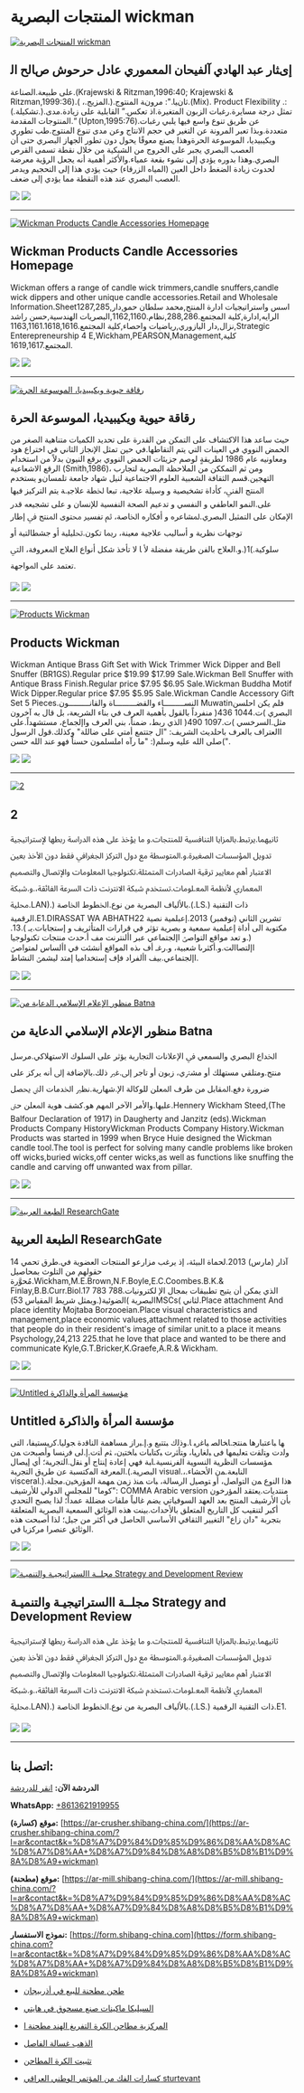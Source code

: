 # المنتجات البصرية wickman

<a href="https://swt.shibang-china.com/?l=ar&img&k=%D8%A7%D9%84%D9%85%D9%86%D8%AA%D8%AC%D8%A7%D8%AA+%D8%A7%D9%84%D8%A8%D8%B5%D8%B1%D9%8A%D8%A9+wickman" target="_blank">![المنتجات البصرية wickman](http://static.shibang-china.com/all-800x300/918.jpg)</a>

## إیﺜﺎر ﻋﺒﺪ اﻟﻬﺎدي ﺁﻟﻔﻴﺤﺎن اﻟﻤﻌﻤﻮري ﻋﺎدل ﺣﺮﺣﻮش ﺹﺎﻟﺢ اﻟ
ﻋﻠﻰ ﻃﺒﻴﻌﺔ.اﻟﺼﻨﺎﻋﺔ.(Krajewski &amp; Ritzman,1996:40; Krajewski &amp; Ritzman,1999:36).ﺛﺎﻥﻴﺎ.&quot;: ﻣﺮوﻥﺔ اﻟﻤﻨﺘﻮج.(.اﻟﻤﺰﻳﺞ.، ).(Mix). Product Flexibility .: ﺗﻤﺜﻞ درﺟﺔ ﻣﺴﺎﻳﺮة.رﻏﺒﺎت اﻟﺰﺑﻮن اﻟﻤﺘﻐﻴﺮة.اذ ﺗﻌﻜﺲ.” اﻟﻘﺎﺑﻠﻴﺔ ﻋﻠﻰ زﻳﺎدة.ﻣﺪى.(.ﺗﺸﻜﻴﻠﺔ.) اﻟﻤﻨﺘﻮﺟﺎت اﻟﻤﻘﺪﻣﺔ.“ (Upton,1995:76).ﻋﻦ ﻃﺮﻳﻖ ﺗﻨﻮع واﺳﻊ ﻓﻴﻬﺎ ﻳﻠﺒﻲ رﻏﺒﺎت ﻣﺘﻌﺪدة.وﺑﺬا ﺗﻌﺒﺮ اﻟﻤﺮوﻧﺔ ﻋﻦ اﻟﺘﻐﻴﺮ ﻓﻲ ﺣﺠﻢ اﻻﻧﺘﺎج وﻋﻦ ﻣﺪى ﺗﻨﻮع اﻟﻤﻨﺘﻮج.طب تطوري ويكيبيديا، الموسوعة الحرةوهذا يصنع معوقًا يحول دون تطور الجهاز البصري حتى أن العصب البصري يجبر على الخروج من الشبكية من خلال نقطة تسمى القرص البصري.وهذا بدوره يؤدي إلى نشوء بقعة عمياء.والأكثر أهمية أنه يجعل الرؤية معرضة لحدوث زيادة الضغط داخل العين (المياه الزرقاء) حيث يؤدي هذا إلى التحجيم ويدمر العصب البصري عند هذه النقطة مما يؤدي إلى ضعف.


<a href="https://whatsapp.shibangsoft.com/WhatsApp.php" target="_blank" title="WhatsApp">![](http://static.shibang-china.com/icon/whatsapp.png)</a> <a href="https://swt.shibang-china.com/?l=ar&icon&k=%D8%A7%D9%84%D9%85%D9%86%D8%AA%D8%AC%D8%A7%D8%AA+%D8%A7%D9%84%D8%A8%D8%B5%D8%B1%D9%8A%D8%A9+wickman" target="_blank">![](http://static.shibang-china.com/icon/chat-ar.png)</a>

---

<a href="https://swt.shibang-china.com/?l=ar&img&k=%D8%A7%D9%84%D9%85%D9%86%D8%AA%D8%AC%D8%A7%D8%AA+%D8%A7%D9%84%D8%A8%D8%B5%D8%B1%D9%8A%D8%A9+wickman" target="_blank">![Wickman Products Candle Accessories Homepage](http://static.shibang-china.com/all-800x300/525.jpg)</a>

## Wickman Products Candle Accessories Homepage
Wickman offers a range of candle wick trimmers,candle snuffers,candle wick dippers and other unique candle accessories.Retail and Wholesale Information.Sheet1287,285,اسس واستراتيجيات ادارة المنتج,محمد سلطان حمو,دار الرايه,ادارة,كلية المجتمع.288,286,نظام.1162,1160,البصريات الهندسية,حسن راشد نزال,دار اليازوري,رياضيات واحصاء,كلية المجتمع.1163,1161.1618,1616,Strategic Enterepreneurship 4 E,Wickham,PEARSON,Management,كلية المجتمع.1619,1617.


<a href="https://whatsapp.shibangsoft.com/WhatsApp.php" target="_blank" title="WhatsApp">![](http://static.shibang-china.com/icon/whatsapp.png)</a> <a href="https://swt.shibang-china.com/?l=ar&icon&k=%D8%A7%D9%84%D9%85%D9%86%D8%AA%D8%AC%D8%A7%D8%AA+%D8%A7%D9%84%D8%A8%D8%B5%D8%B1%D9%8A%D8%A9+wickman" target="_blank">![](http://static.shibang-china.com/icon/chat-ar.png)</a>

---

<a href="https://swt.shibang-china.com/?l=ar&img&k=%D8%A7%D9%84%D9%85%D9%86%D8%AA%D8%AC%D8%A7%D8%AA+%D8%A7%D9%84%D8%A8%D8%B5%D8%B1%D9%8A%D8%A9+wickman" target="_blank">![رقاقة حيوية ويكيبيديا، الموسوعة الحرة](http://static.shibang-china.com/all-800x300/1408.jpg)</a>

## رقاقة حيوية ويكيبيديا، الموسوعة الحرة
حيث ساعد هذا الاكتشاف على التمكن من القدرة على تحديد الكميات متناهية الصغر من الحمض النووي في العينات التي يتم التقاطها.في حين تمثل الإنجاز الثاني في اختراع هود ومعاونيه عام 1986 لطريقةٍ لوصم جزيئات الحمض النووي برقع النيون بدلاً من استخدام الرقع الاشعاعية (Smith,1986)، ومن ثم التمككن من الملاحظة البصرية لتجارب التهجين.ﻗﺴﻢ ﺍﻟﺜﻘﺎﻓﺔ ﺍﻟﺸﻌﺒﻴﺔ ﺍﻟﻌﻠﻮﻡ ﺍﻻﺟﺘﻤﺎﻋﻴﺔ ﻟﻨﻴﻞ ﺷﻬﺎﺩ جامعة تلمسانﻭ ﻳﺴﺘﺨﺪﻡ ﺍﳌﻨﺘﺞ ﺍﻟﻔﲏ، ﻛﺄﺩﺍﺓ ﺗﺸﺨﻴﺼﻴﺔ ﻭ ﻭﺳﻴﻠﺔ ﻋﻼﺟﻴﺔ، ﺗﺒﻌﺎ ﳋﻄﺔ ﻋﻼﺟﻴ.ﺔ ﻳﺘﻢ ﺍﻟﺘﺮﻛﻴﺰ ﻓﻴﻬﺎ ﻋﻠﻰ.ﺍﻟﻨﻤﻮ ﺍﻟﻌﺎﻃﻔﻲ ﻭ ﺍﻟﻨﻔﺴﻲ ﻭ ﺗﺪﻋﻴﻢ ﺍﻟﺼﺤﺔ ﺍﻟﻨﻔﺴﻴﺔ ﻟﻺﻧﺴﺎﻥ ﻭ ﻋﻠﻰ ﺗﺸﺠﻴﻌﻪ ﻗﺪﺭ ﺍﻹﻣﻜﺎﻥ ﻋﻠﻰ ﺍﻟﺘﻤﺜﻴﻞ ﺍﻟﺒﺼﺮﻱ.ﳌﺸﺎﻋﺮﻩ ﻭ ﺃﻓﻜﺎﺭﻩ ﺍﳋﺎﺻﺔ، ﰒ ﺗﻔﺴﲑ ﳏﺘﻮﻯ ﺍﳌﻨﺘﺞ ﰲ ﺇﻃﺎﺭ ﺗﻮﺟﻬﺎﺕ ﻧﻈﺮﻳﺔ ﻭ ﺃﺳﺎﻟﻴﺐ ﻋﻼﺟﻴﺔ ﻣﻌﻴﻨﺔ، ﺭﲟﺎ ﺗﻜﻮﻥ.ﲢﻠﻴﻠﻴﺔ ﺃﻭ ﺟﺸﻄﺎﻟﺘﻴﺔ ﺃﻭ ﺳﻠﻮﻛﻴﺔ.)1(.ﻭ.ﺍﻟﻌﻼﺝ ﺑﺎﻟﻔﻦ ﻃﺮﻳﻘﺔ ﻣﻔﻀﻠﺔ ﻷ ﺎ ﻻ ﺗﺄﺧﺬ ﺷﻜﻞ ﺃﻧﻮﺍﻉ ﺍﻟﻌﻼﺝ ﺍﳌﻌﺮﻭﻓﺔ، ﺍﻟﱵ ﺗﻌﺘﻤﺪ ﻋﻠﻰ ﺍﳌﻮﺍﺟﻬﺔ.


<a href="https://whatsapp.shibangsoft.com/WhatsApp.php" target="_blank" title="WhatsApp">![](http://static.shibang-china.com/icon/whatsapp.png)</a> <a href="https://swt.shibang-china.com/?l=ar&icon&k=%D8%A7%D9%84%D9%85%D9%86%D8%AA%D8%AC%D8%A7%D8%AA+%D8%A7%D9%84%D8%A8%D8%B5%D8%B1%D9%8A%D8%A9+wickman" target="_blank">![](http://static.shibang-china.com/icon/chat-ar.png)</a>

---

<a href="https://swt.shibang-china.com/?l=ar&img&k=%D8%A7%D9%84%D9%85%D9%86%D8%AA%D8%AC%D8%A7%D8%AA+%D8%A7%D9%84%D8%A8%D8%B5%D8%B1%D9%8A%D8%A9+wickman" target="_blank">![Products Wickman](http://static.shibang-china.com/all-800x300/333.jpg)</a>

## Products Wickman
Wickman Antique Brass Gift Set with Wick Trimmer Wick Dipper and Bell Snuffer (BR1GS).Regular price $19.99 $17.99 Sale.Wickman Bell Snuffer with Antique Brass Finish.Regular price $7.95 $6.95 Sale.Wickman Buddha Motif Wick Dipper.Regular price $7.95 $5.95 Sale.Wickman Candle Accessory Gift Set 5 Pieces.النســـــــــاء والقضـــــــــاة والقانـــــــــون Muwatinفلم يكن احلسن البصري )ت.1044 436( منفرداً بالقول بأهمية العرف في بناء الشريعة، بل قال به آخرون مثل.السرخسي )ت.1097 490( الذي ربط، ضمناً، بني العرف واإلجماع، مستشهداً.على االعتراف بالعرف باحلديث الشريف: &quot;ال جتتمع أمتي على ضاللة&quot; وكذلك.قول الرسول )صلى الله عليه وسلم(: &quot;ما رآه املسلمون حسناً فهو عند الله حسن&quot;.


<a href="https://whatsapp.shibangsoft.com/WhatsApp.php" target="_blank" title="WhatsApp">![](http://static.shibang-china.com/icon/whatsapp.png)</a> <a href="https://swt.shibang-china.com/?l=ar&icon&k=%D8%A7%D9%84%D9%85%D9%86%D8%AA%D8%AC%D8%A7%D8%AA+%D8%A7%D9%84%D8%A8%D8%B5%D8%B1%D9%8A%D8%A9+wickman" target="_blank">![](http://static.shibang-china.com/icon/chat-ar.png)</a>

---

<a href="https://swt.shibang-china.com/?l=ar&img&k=%D8%A7%D9%84%D9%85%D9%86%D8%AA%D8%AC%D8%A7%D8%AA+%D8%A7%D9%84%D8%A8%D8%B5%D8%B1%D9%8A%D8%A9+wickman" target="_blank">![2](http://static.shibang-china.com/all-800x300/908.jpg)</a>

## 2
ﺛﺎﻧﻴﻬﻤﺎ.ﻳﺮﺗﺒﻂ.ﺑﺎﳌﺰاﻳﺎ اﻟﺘﻨﺎﻓﺴﻴﺔ ﻟﻠﻤﻨﺘﺠﺎت.و ﻣﺎ ﻳﺆﺧﺬ ﻋﻠﻰ ﻫﺬﻩ اﻟﺪراﺳﺔ رﺑﻄﻬﺎ ﻹﺳﱰاﺗﻴﺠﻴﺔ ﺗﺪوﻳﻞ اﳌﺆﺳﺴﺎت اﻟﺼﻐﲑة.و.اﳌﺘﻮﺳﻄﺔ ﻣﻊ دول اﻟﱰﻛﺰ اﳉﻐﺮاﰲ ﻓﻘﻂ دون اﻷﺧﺬ ﺑﻌﲔ اﻻﻋﺘﺒﺎر أﻫﻢ ﻣﻌﺎﻳﲑ ﺗﺮﻗﻴﺔ اﻟﺼﺎدرات اﳌﺘﻤﺜﻠﺔ.ﺗﻜﻨﻮﻟﻮﺟﻴﺎ اﻟﻤﻌﻠﻮﻣﺎت واﻹﺗﺼﺎل واﻟﺘﺼﻤﻴﻢ اﻟﻤﻌﻤﺎري ﻷﻧﻈﻤﺔ اﻟﻤﻌ.ﻠﻮﻣﺎت.ﺗﺴﺘﺨﺪم ﺷﺒﻜﺔ اﻻﻧﱰﻧﺖ ذات اﻟﺴﺮﻋﺔ اﻟﻔﺎﺋﻘﺔ،.و.ﺷﺒﻜﺔ ﳏﻠﻴﺔ.LAN).) ﺑﺎﻷﻟﻴﺎف اﻟﺒﺼﺮﻳﺔ ﻣﻦ ﻧﻮع.اﳋﻄﻮط اﳋﺎﺻﺔ.(.LS.) ذات اﻟﺘﻘﻨﻴﺔ اﻟﺮﻗﻤﻴﺔ.E1.DIRASSAT WA ABHATH22 تشرين الثاني (نوفمبر) 2013.إعبلمية نصية مكتوبة الى أداة إعبلمية سمعية و بصرية تؤثر في قرارات المتأثريف و إستجابات.يـ ).13.(.و تعد مواقع التواصؿ اإلجتماعي عبر األنترنت مف أ.حدث منتجات تكنولوجيا اإلتصاالت.و.أكثرىا شعبية، و.رغـ أف ىذه المواقع أنشئت في األساس لمتواصؿ اإلجتماعي.بيف األفراد فإف إستخداميا إمتد ليشمؿ النشاط.


<a href="https://whatsapp.shibangsoft.com/WhatsApp.php" target="_blank" title="WhatsApp">![](http://static.shibang-china.com/icon/whatsapp.png)</a> <a href="https://swt.shibang-china.com/?l=ar&icon&k=%D8%A7%D9%84%D9%85%D9%86%D8%AA%D8%AC%D8%A7%D8%AA+%D8%A7%D9%84%D8%A8%D8%B5%D8%B1%D9%8A%D8%A9+wickman" target="_blank">![](http://static.shibang-china.com/icon/chat-ar.png)</a>

---

<a href="https://swt.shibang-china.com/?l=ar&img&k=%D8%A7%D9%84%D9%85%D9%86%D8%AA%D8%AC%D8%A7%D8%AA+%D8%A7%D9%84%D8%A8%D8%B5%D8%B1%D9%8A%D8%A9+wickman" target="_blank">![ﻣﻨﻈﻮﺭ ﺍﻹﻋﻼﻡ ﺍﻹﺳﻼﻣﻲ ﺍﻟﺪﻋﺎﻳﺔ ﻣﻦ Batna](http://static.shibang-china.com/all-800x300/1095.jpg)</a>

## ﻣﻨﻈﻮﺭ ﺍﻹﻋﻼﻡ ﺍﻹﺳﻼﻣﻲ ﺍﻟﺪﻋﺎﻳﺔ ﻣﻦ Batna
اﳋﺪاع اﻟﺒﺼﺮي واﻟﺴﻤﻌﻲ ﰲ اﻹﻋﻼﻧﺎت اﻟﺘﺠﺎرﻳﺔ ﻳﺆﺛﺮ ﻋﻠﻰ اﻟﺴﻠﻮك اﻻﺳﺘﻬﻼﻛﻲ.ﻣﺮﺳﻞ ﻣﻨﺘﺞ.وﻣﺘﻠﻘﻲ ﻣﺴﺘﻬﻠﻚ أو ﻣﺸﱰي، زﺑﻮن أو ﺗﺎﺟﺮ إﱃ.ﻏﲑ ذﻟﻚ.ﺑﺎﻹﺿﺎﻓﺔ إﱃ أﻧﻪ ﻳﺮﻛﺰ ﻋﻠﻰ ﺿﺮورة دﻓﻊ.اﳌﻘﺎﺑﻞ ﻣﻦ ﻃﺮف اﳌﻌﻠﻦ ﻟﻠﻮﻛﺎﻟﺔ اﻹ.ﺷﻬﺎرﻳﺔ.ﻧﻈﲑ اﳋﺪﻣﺎت اﻟﱵ ﳛﺼﻞ ﻋﻠﻴﻬﺎ.واﻷﻣﺮ اﻵﺧﺮ اﳌﻬﻢ ﻫﻮ.ﻛﺸﻒ ﻫﻮﻳﺔ اﳌﻌﻠﻦ ﺣﱴ.Hennery Wickham Steed,(The Balfour Declaration of 1917) in Daugherty and Janzitz (eds).Wickman Products Company HistoryWickman Products Company History.Wickman Products was started in 1999 when Bryce Huie designed the Wickman candle tool.The tool is perfect for solving many candle problems like broken off wicks,buried wicks,off center wicks,as well as functions like snuffing the candle and carving off unwanted wax from pillar.


<a href="https://whatsapp.shibangsoft.com/WhatsApp.php" target="_blank" title="WhatsApp">![](http://static.shibang-china.com/icon/whatsapp.png)</a> <a href="https://swt.shibang-china.com/?l=ar&icon&k=%D8%A7%D9%84%D9%85%D9%86%D8%AA%D8%AC%D8%A7%D8%AA+%D8%A7%D9%84%D8%A8%D8%B5%D8%B1%D9%8A%D8%A9+wickman" target="_blank">![](http://static.shibang-china.com/icon/chat-ar.png)</a>

---

<a href="https://swt.shibang-china.com/?l=ar&img&k=%D8%A7%D9%84%D9%85%D9%86%D8%AA%D8%AC%D8%A7%D8%AA+%D8%A7%D9%84%D8%A8%D8%B5%D8%B1%D9%8A%D8%A9+wickman" target="_blank">![ﺍﻟﻄﺒﻌﺔ ﺍﻟﻌﺮﺑﻴﺔ ResearchGate](http://static.shibang-china.com/all-800x300/605.jpg)</a>

## ﺍﻟﻄﺒﻌﺔ ﺍﻟﻌﺮﺑﻴﺔ ResearchGate
14 آذار (مارس) 2013.لحماة البيئة، إذ يرغب مزارعو المنتجات العضوية في.طرق تحمي حقولهم من التلوث بمحاصيل مُحوَّرة.Wickham,M.E.Brown,N.F.Boyle,E.C.Coombes.B.K.&amp; Finlay,B.B.Curr.Biol.17 783 788.الذي يمكن أن يتيح تطبيقات بمجال الإ لكترونيات البصرية )الضوئية(.ويمثل شريط المقياس 53)MSCs( لثاني.Place attachment And place identity Mojtaba Borzooeian.Place visual characteristics and management,place economic values,attachment related to those activities that people do in their resident&#39;s image of similar unit.to a place it means Psychology,24,213 225.that he love that place and wanted to be there and communicate Kyle,G.T.Bricker,K.Graefe,A.R.&amp; Wickham.


<a href="https://whatsapp.shibangsoft.com/WhatsApp.php" target="_blank" title="WhatsApp">![](http://static.shibang-china.com/icon/whatsapp.png)</a> <a href="https://swt.shibang-china.com/?l=ar&icon&k=%D8%A7%D9%84%D9%85%D9%86%D8%AA%D8%AC%D8%A7%D8%AA+%D8%A7%D9%84%D8%A8%D8%B5%D8%B1%D9%8A%D8%A9+wickman" target="_blank">![](http://static.shibang-china.com/icon/chat-ar.png)</a>

---

<a href="https://swt.shibang-china.com/?l=ar&img&k=%D8%A7%D9%84%D9%85%D9%86%D8%AA%D8%AC%D8%A7%D8%AA+%D8%A7%D9%84%D8%A8%D8%B5%D8%B1%D9%8A%D8%A9+wickman" target="_blank">![Untitled مؤسسة المرأة والذاكرة](http://static.shibang-china.com/all-800x300/335.jpg)</a>

## Untitled مؤسسة المرأة والذاكرة
ﻬﺎ ﺒﺎﻋﺘﺒﺎرﻫﺎ ﻤﻨﺘﺠ.ﺎﺨﺎﻟﺼ ﻴﺎﻏرﺒ ﺎ.وذﻟك ﺒﺘﺘﺒﻊ و.إ.ﺒراز ﻤﺴﺎﻫﻤﺔ اﻟﻨﺎﻗدة ﺠوﻟﻴﺎ.ﮐرﻴﺴﺘﻴﻔﺎ، اﻟﺘﯽ وﻟدت وﺘﻟﻘت ﺘﻌﻟﻴﻤﻬﺎ ﻓﯽ ﺒﻟﻐﺎرﻴﺎ، وﺘﺄﺜرت ﺒﮐﺘﺎﺒﺎت ﺒﺎﺨﺘﻴن، ﺜم أﺘت.إ.ﻟﯽ ﻓرﻨﺴﺎ وأﺼﺒﺤت ﻤن ﻤؤﺴﺴﺎت اﻟﻨظرﻴﺔ اﻟﻨﺴوﻴﺔ اﻟﻔرﻨﺴﻴﺔ.ﺎﺒﺔ ﻓﻬﻲ إﻋﺎدة إﻨﺘﺎج أو ﻨﻘل.اﻟﺘﺠرﺒﺔ؛ أي إﻴﺼﺎل اﻟﻤﻌرﻓﺔ اﻟﻤﮐﺘﺴﺒﺔ ﻋن طرﻴق اﻟﺘﺠرﺒﺔ.(.اﻟﺒﺼرﻴﺔ visual.،.اﻟﻨﺎﺒﻌﺔ.ﻤن اﻷﺤﺸﺎء visceral.).ﻫذا اﻟﻨوع ﻤن اﻟﺘواﺼل، أو ﺘوﺼﻴل اﻟرﺴﺎﻟﺔ، ﺒﺎت ﻤﻨذ زﻤن ﻤﻬﻤﺔ اﻟﻤؤرﺨﻴن.مجلة &quot;كوما&quot; للمجلس الدولي للأرشيف: COMMA Arabic version منتديات.يعتقد المؤرخون بأن الأرشيف المنتج بعد العهد السوفياتي يضم غالباً ملفات مضللة عمداً؛ لذا يصبح التحدي أكبر لتنقيب كل التاريخ المتعلق بالأحداث.بينت هذه الوثائق السمعية البصرية المتعلقة بتجربة &quot;دان زاع&quot; التغيير الثقافي الأساسي الحاصل في أكثر من جيل؛ لذا أصبحت هذه الوثائق عنصرا مركزيا في.


<a href="https://whatsapp.shibangsoft.com/WhatsApp.php" target="_blank" title="WhatsApp">![](http://static.shibang-china.com/icon/whatsapp.png)</a> <a href="https://swt.shibang-china.com/?l=ar&icon&k=%D8%A7%D9%84%D9%85%D9%86%D8%AA%D8%AC%D8%A7%D8%AA+%D8%A7%D9%84%D8%A8%D8%B5%D8%B1%D9%8A%D8%A9+wickman" target="_blank">![](http://static.shibang-china.com/icon/chat-ar.png)</a>

---

<a href="https://swt.shibang-china.com/?l=ar&img&k=%D8%A7%D9%84%D9%85%D9%86%D8%AA%D8%AC%D8%A7%D8%AA+%D8%A7%D9%84%D8%A8%D8%B5%D8%B1%D9%8A%D8%A9+wickman" target="_blank">![مجلــة االستراتيجيـة والتنميـة Strategy and Development Review](http://static.shibang-china.com/all-800x300/654.jpg)</a>

## مجلــة االستراتيجيـة والتنميـة Strategy and Development Review
ﺛﺎﻧﻴﻬﻤﺎ.ﻳﺮﺗﺒﻂ.ﺑﺎﳌﺰاﻳﺎ اﻟﺘﻨﺎﻓﺴﻴﺔ ﻟﻠﻤﻨﺘﺠﺎت.و ﻣﺎ ﻳﺆﺧﺬ ﻋﻠﻰ ﻫﺬﻩ اﻟﺪراﺳﺔ رﺑﻄﻬﺎ ﻹﺳﱰاﺗﻴﺠﻴﺔ ﺗﺪوﻳﻞ اﳌﺆﺳﺴﺎت اﻟﺼﻐﲑة.و.اﳌﺘﻮﺳﻄﺔ ﻣﻊ دول اﻟﱰﻛﺰ اﳉﻐﺮاﰲ ﻓﻘﻂ دون اﻷﺧﺬ ﺑﻌﲔ اﻻﻋﺘﺒﺎر أﻫﻢ ﻣﻌﺎﻳﲑ ﺗﺮﻗﻴﺔ اﻟﺼﺎدرات اﳌﺘﻤﺜﻠﺔ.ﺗﻜﻨﻮﻟﻮﺟﻴﺎ اﻟﻤﻌﻠﻮﻣﺎت واﻹﺗﺼﺎل واﻟﺘﺼﻤﻴﻢ اﻟﻤﻌﻤﺎري ﻷﻧﻈﻤﺔ اﻟﻤﻌ.ﻠﻮﻣﺎت.ﺗﺴﺘﺨﺪم ﺷﺒﻜﺔ اﻻﻧﱰﻧﺖ ذات اﻟﺴﺮﻋﺔ اﻟﻔﺎﺋﻘﺔ،.و.ﺷﺒﻜﺔ ﳏﻠﻴﺔ.LAN).) ﺑﺎﻷﻟﻴﺎف اﻟﺒﺼﺮﻳﺔ ﻣﻦ ﻧﻮع.اﳋﻄﻮط اﳋﺎﺻﺔ.(.LS.) ذات اﻟﺘﻘﻨﻴﺔ اﻟﺮﻗﻤﻴﺔ.E1.

<a href="https://whatsapp.shibangsoft.com/WhatsApp.php" target="_blank" title="WhatsApp">![](http://static.shibang-china.com/icon/whatsapp.png)</a> <a href="https://swt.shibang-china.com/?l=ar&icon&k=%D8%A7%D9%84%D9%85%D9%86%D8%AA%D8%AC%D8%A7%D8%AA+%D8%A7%D9%84%D8%A8%D8%B5%D8%B1%D9%8A%D8%A9+wickman" target="_blank">![](http://static.shibang-china.com/icon/chat-ar.png)</a>

---
## اتصل بنا:

**الدردشة الآن:** [انقر للدردشة](https://swt.shibang-china.com?l=ar&contact&k=%D8%A7%D9%84%D9%85%D9%86%D8%AA%D8%AC%D8%A7%D8%AA+%D8%A7%D9%84%D8%A8%D8%B5%D8%B1%D9%8A%D8%A9+wickman)

**WhatsApp:**  [+8613621919955](https://whatsapp.shibangsoft.com/WhatsApp.php)

**موقع (كسارة):** [https://ar-crusher.shibang-china.com/](https://ar-crusher.shibang-china.com/?l=ar&contact&k=%D8%A7%D9%84%D9%85%D9%86%D8%AA%D8%AC%D8%A7%D8%AA+%D8%A7%D9%84%D8%A8%D8%B5%D8%B1%D9%8A%D8%A9+wickman)

**موقع (مطحنة):** [https://ar-mill.shibang-china.com/](https://ar-mill.shibang-china.com/?l=ar&contact&k=%D8%A7%D9%84%D9%85%D9%86%D8%AA%D8%AC%D8%A7%D8%AA+%D8%A7%D9%84%D8%A8%D8%B5%D8%B1%D9%8A%D8%A9+wickman)

**نموذج الاستفسار:** [https://form.shibang-china.com](https://form.shibang-china.com?l=ar&contact&k=%D8%A7%D9%84%D9%85%D9%86%D8%AA%D8%AC%D8%A7%D8%AA+%D8%A7%D9%84%D8%A8%D8%B5%D8%B1%D9%8A%D8%A9+wickman)

* [طحن مطحنة للبيع في أذربيجان](../28/%D8%B7%D8%AD%D9%86%20%D9%85%D8%B7%D8%AD%D9%86%D8%A9%20%D9%84%D9%84%D8%A8%D9%8A%D8%B9%20%D9%81%D9%8A%20%D8%A3%D8%B0%D8%B1%D8%A8%D9%8A%D8%AC%D8%A7%D9%86.md)

* [السيليكا ماكينات صنع مسحوق في هايتي](../27/%D8%A7%D9%84%D8%B3%D9%8A%D9%84%D9%8A%D9%83%D8%A7%20%D9%85%D8%A7%D9%83%D9%8A%D9%86%D8%A7%D8%AA%20%D8%B5%D9%86%D8%B9%20%D9%85%D8%B3%D8%AD%D9%88%D9%82%20%D9%81%D9%8A%20%D9%87%D8%A7%D9%8A%D8%AA%D9%8A.md)

* [المركزية مطاحن الكرة التفريغ الهند مطحنة ا](../26/%D8%A7%D9%84%D9%85%D8%B1%D9%83%D8%B2%D9%8A%D8%A9%20%D9%85%D8%B7%D8%A7%D8%AD%D9%86%20%D8%A7%D9%84%D9%83%D8%B1%D8%A9%20%D8%A7%D9%84%D8%AA%D9%81%D8%B1%D9%8A%D8%BA%20%D8%A7%D9%84%D9%87%D9%86%D8%AF%20%D9%85%D8%B7%D8%AD%D9%86%D8%A9%20%D8%A7.md)

* [الذهب غسالة الفاصل](../29/%D8%A7%D9%84%D8%B0%D9%87%D8%A8%20%D8%BA%D8%B3%D8%A7%D9%84%D8%A9%20%D8%A7%D9%84%D9%81%D8%A7%D8%B5%D9%84.md)

* [تثبيت الكرة المطاحن](../27/%D8%AA%D8%AB%D8%A8%D9%8A%D8%AA%20%D8%A7%D9%84%D9%83%D8%B1%D8%A9%20%D8%A7%D9%84%D9%85%D8%B7%D8%A7%D8%AD%D9%86.md)

* [كسارات الفك من المؤتمر الوطني العراقي sturtevant](../26/%D9%83%D8%B3%D8%A7%D8%B1%D8%A7%D8%AA%20%D8%A7%D9%84%D9%81%D9%83%20%D9%85%D9%86%20%D8%A7%D9%84%D9%85%D8%A4%D8%AA%D9%85%D8%B1%20%D8%A7%D9%84%D9%88%D8%B7%D9%86%D9%8A%20%D8%A7%D9%84%D8%B9%D8%B1%D8%A7%D9%82%D9%8A%20sturtevant.md)